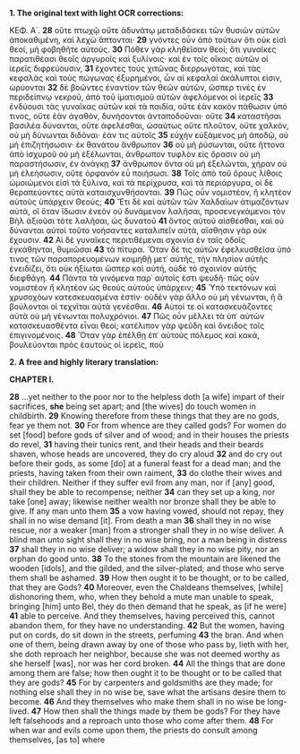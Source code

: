 **1. The original text with light OCR corrections:**

ΚΕΦ. Α΄.
**28** οὔτε πτωχῷ οὔτε ἀδυνάτῳ μεταδιδάσκει τῶν θυσιῶν αὐτῶν ἀποκαθιμένη, καὶ λεχὼ ἅπτονται·
**29** γνόντες οὖν ἀπὸ τούτων ὅτι οὐκ εἰσὶ θεοί, μὴ φοβηθῆτε αὐτούς.
**30** Πόθεν γὰρ κληθεῖσαν θεοί; ὅτι γυναῖκες παρατιθέασι θεοῖς ἀργυροῖς καὶ ξυλίνοις· καὶ ἐν τοῖς οἴκοις αὐτῶν οἱ ἱερεῖς διφρεύουσιν,
**31** ἔχοντες τοὺς χιτῶνας διερρωγότας, καὶ τὰς κεφαλὰς καὶ τοὺς πώγωνας ἐξυρημένοι, ὧν αἱ κεφαλαὶ ἀκάλυπτοι εἰσιν, ὠρύονται
**32** δὲ βοῶντες ἐναντίον τῶν θεῶν αὐτῶν, ὥσπερ τινὲς ἐν περιδείπνῳ νεκροῦ, ἀπὸ τοῦ ἱματισμοῦ αὐτῶν ἀφελόμενοι οἱ ἱερεῖς
**33** ἐνδύουσι τὰς γυναῖκας αὐτῶν καὶ τὰ παιδία, οὔτε ἐὰν κακὸν πάθωσιν ὑπό τινος, οὔτε ἐὰν ἀγαθόν, δυνήσονται ἀνταποδοῦναι· οὔτε
**34** καταστῆσαι βασιλέα δύνανται, οὔτε ἀφελέσθαι, ὡσαύτως οὔτε πλοῦτον, οὔτε χαλκόν, οὐ μὴ δύνωνται διδόναι· ἐάν τις αὐτοῖς
**35** εὐχὴν εὐξάμενος μὴ ἀποδῷ, οὐ μὴ ἐπιζητήσωσιν· ἐκ θανάτου ἄνθρωπον
**36** οὐ μὴ ῥύσωνται, οὔτε ἤττονα ἀπὸ ἰσχυροῦ οὐ μὴ ἐξέλωνται, ἄνθρωπον τυφλὸν εἰς ὅρασιν οὐ μὴ παραστήσωσιν, ἐν ἀνάγκῃ
**37** ἄνθρωπον ὄντα οὐ μὴ ἐξελῶνται, χήραν οὐ μὴ ἐλεήσωσιν, οὔτε ὀρφανὸν εὖ ποιήσωσι.
**38** Τοῖς ἀπὸ τοῦ ὄρους λίθοις ὡμοιώμενοι εἰσὶ τὰ ξύλινα, καὶ τὰ περίχρυσα, καὶ τὰ περιάργυρα, οἱ δὲ θεραπεύοντες αὐτὰ καταισχυνθήσονται.
**39** Πῶς οὖν νομιστέον, ἢ κλητέον αὐτοὺς ὑπάρχειν Θεούς;
**40** Ἔτι δὲ καὶ αὐτῶν τῶν Χαλδαίων ἀτιμαζόντων αὐτά, οἳ ὅταν ἴδωσιν ἐνεὸν οὐ δυνάμενον λαλῆσαι, προσενεγκάμενοι τὸν Βὴλ ἀξιοῦσι τότε λαλῆσαι, ὡς δυνατοῦ
**41** ὄντος αὐτοῦ αἰσθέσθαι, καὶ οὐ δύνανται αὐτοὶ τοῦτο νοήσαντες καταλιπεῖν αὐτά, αἴσθησιν γὰρ οὐκ ἔχουσιν.
**42** Αἱ δὲ γυναῖκες περιτιθέμεναι σχοινία ἐν ταῖς ὁδοῖς ἐγκάθηνται, θυμιῶσαι
**43** τὰ πίτυρα. Ὅταν δέ τις αὐτῶν ἐφελκυσθεῖσα ὑπό τινος τῶν παραπορευομένων κοιμηθῇ μετ᾽ αὐτῆς, τὴν πλησίον αὐτῆς ἐνειδίζει, ὅτι οὐκ ἠξίωται ὥσπερ καὶ αὐτή, οὐδὲ τὸ σχοινίον αὐτῆς διεφθάγη.
**44** Πάντα τὰ γινόμενα παρ᾽ αὐτοῖς ἐστι ψευδῆ· πῶς οὖν νομιστέον ἢ κλητέον ὡς θεοὺς αὐτοὺς ὑπάρχειν;
**45** Ὑπὸ τεκτόνων καὶ χρυσοχόων κατεσκευασμένα ἐστίν· οὐδὲν γὰρ ἄλλο οὐ μὴ γένωνται, ἢ ἃ βούλονται οἱ τεχνῖται αὐτὰ γενέσθαι.
**46** Αὐτοί τε οἱ κατασκευάζοντες αὐτὰ οὐ μὴ γένωνται πολυχρόνιοι.
**47** Πῶς οὖν μέλλει τὰ ὑπ᾽ αὐτῶν κατασκευασθέντα εἶναι θεοί; κατέλιπον γὰρ ψεῦδη καὶ ὄνειδος τοῖς ἐπιγινομένοις.
**48** Ὅταν γὰρ ἐπέλθῃ ἐπ᾽ αὐτοὺς πόλεμος καὶ κακά, βουλεύονται πρὸς ἑαυτοὺς οἱ ἱερεῖς, ποῦ

**2. A free and highly literary translation:**

**CHAPTER I.**

**28** ...yet neither to the poor nor to the helpless doth [a wife] impart of their sacrifices, **she** being set apart; and [the wives] do touch women in childbirth.
**29** Knowing therefore from these things that they are no gods, fear ye them not.
**30** For from whence are they called gods? For women do set [food] before gods of silver and of wood; and in their houses the priests do revel,
**31** having their tunics rent, and their heads and their beards shaven, whose heads are uncovered, they do cry aloud
**32** and do cry out before their gods, as some [do] at a funeral feast for a dead man; and the priests, having taken from their own raiment,
**33** do clothe their wives and their children. Neither if they suffer evil from any man, nor if [any] good, shall they be able to recompense; neither
**34** can they set up a king, nor take [one] away; likewise neither wealth nor bronze shall they be able to give. If any man unto them
**35** a vow having vowed, should not repay, they shall in no wise demand [it]. From death a man
**36** shall they in no wise rescue, nor a weaker [man] from a stronger shall they in no wise deliver. A blind man unto sight shall they in no wise bring, nor a man being in distress
**37** shall they in no wise deliver; a widow shall they in no wise pity, nor an orphan do good unto.
**38** To the stones from the mountain are likened the wooden [idols], and the gilded, and the silver-plated; and those who serve them shall be ashamed.
**39** How then ought it to be thought, or to be called, that they are Gods?
**40** Moreover, even the Chaldeans themselves, [while] dishonoring them, who, when they behold a mute man unable to speak, bringing [him] unto Bel, they do then demand that he speak, as [if he were]
**41** able to perceive. And they themselves, having perceived this, cannot abandon them, for they have no understanding.
**42** But the women, having put on cords, do sit down in the streets, perfuming
**43** the bran. And when one of them, being drawn away by one of those who pass by, lieth with her, she doth reproach her neighbor, because she was not deemed worthy as she herself [was], nor was her cord broken.
**44** All the things that are done among them are false; how then ought it to be thought or to be called that they are gods?
**45** For by carpenters and goldsmiths are they made; for nothing else shall they in no wise be, save what the artisans desire them to become.
**46** And they themselves who make them shall in no wise be long-lived.
**47** How then shall the things made by them be gods? For they have left falsehoods and a reproach unto those who come after them.
**48** For when war and evils come upon them, the priests do consult among themselves, [as to] where